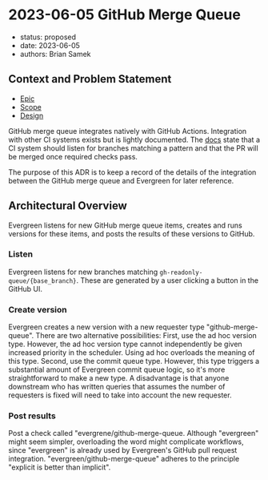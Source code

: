 # 2023-06-05 GitHub Merge Queue

* status: proposed
* date: 2023-06-05
* authors: Brian Samek

## Context and Problem Statement

* [Epic](https://go/github-merge-queue)
* [Scope](https://go/github-merge-queue-scope)
* [Design](https://go/github-merge-queue-design)

GitHub merge queue integrates natively with GitHub Actions. Integration with
other CI systems exists but is lightly documented. The
[docs](https://docs.github.com/en/repositories/configuring-branches-and-merges-in-your-repository/configuring-pull-request-merges/managing-a-merge-queue#triggering-merge-group-checks-with-other-ci-providers)
state that a CI system should listen for branches matching a pattern and that
the PR will be merged once required checks pass.

The purpose of this ADR is to keep a record of the details of the integration
between the GitHub merge queue and Evergreen for later reference.

## Architectural Overview

Evergreen listens for new GitHub merge queue items, creates and runs versions
for these items, and posts the results of these versions to GitHub.

### Listen

Evergreen listens for new branches matching `gh-readonly-queue/{base_branch}`.
These are generated by a user clicking a button in the GitHub UI.

### Create version

Evergreen creates a new version with a new requester type "github-merge-queue".
There are two alternative possibilities: First, use the ad hoc version type.
However, the ad hoc version type cannot independently be given increased
priority in the scheduler. Using ad hoc overloads the meaning of this type.
Second, use the commit queue type. However, this type triggers a substantial
amount of Evergreen commit queue logic, so it's more straightforward to make a
new type. A disadvantage is that anyone downstream who has written queries that
assumes the number of requesters is fixed will need to take into account the new
requester.

### Post results

Post a check called "evergrene/github-merge-queue.  Although "evergreen" might
seem simpler, overloading the word might complicate workflows, since "evergreen"
is already used by Evergreen's GitHub pull request integration.
"evergreen/github-merge-queue" adheres to the principle "explicit is better than
implicit".
